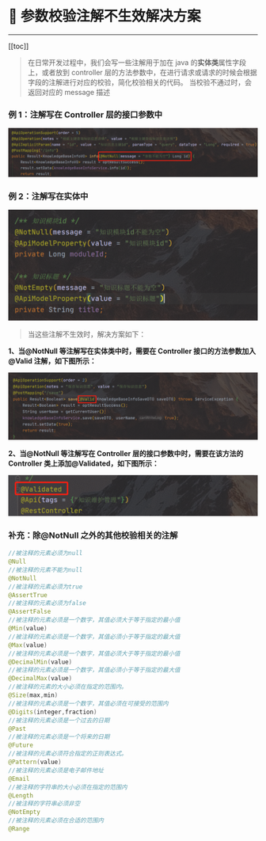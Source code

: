 # 👻 参数校验注解不生效解决方案

<hr/>

[[toc]]

> 在日常开发过程中，我们会写一些注解⽤于加在 java 的**实体类**属性字段上，或者放到 controller 层的方法参数中，在进⾏请求或请求的时候会根据字段的注解进⾏对应的校验，简化校验相关的代码。
> 当校验不通过时，会返回对应的 message 描述

### **例 1：注解写在 Controller 层的接口参数中**

![image-20230918153112631](./assets/image-20230918153112631.png)

### **例 2：注解写在实体中**

![image-20230918153141913](./assets/image-20230918153141913.png)

> 当这些注解不生效时，解决方案如下：

**1、当@NotNull 等注解写在实体类中时，需要在 Controller 接口的方法参数加入@Valid 注解，如下图所示：**

![image-20230918153232517](./assets/image-20230918153232517.png)

**2、当@NotNull 等注解写在 Controller 层的接口参数中时，需要在该方法的 Controller 类上添加@Validated，如下图所示：**

![image-20230918153315604](./assets/image-20230918153315604.png)

### 补充：除@NotNull 之外的其他校验相关的注解

```java
//被注释的元素必须为null
@Null
//被注释的元素不能为null
@NotNull
//被注释的元素必须为true
@AssertTrue
//被注释的元素必须为false
@AssertFalse
//被注释的元素必须是⼀个数字，其值必须⼤于等于指定的最⼩值
@Min(value)
//被注释的元素必须是⼀个数字，其值必须⼩于等于指定的最⼤值
@Max(value)
//被注释的元素必须是⼀个数字，其值必须⼤于等于指定的最⼩值
@DecimalMin(value)
//被注释的元素必须是⼀个数字，其值必须⼩于等于指定的最⼤值
@DecimalMax(value)
//被注释的元素的⼤⼩必须在指定的范围内。
@Size(max,min)
//被注释的元素必须是⼀个数字，其值必须在可接受的范围内
@Digits(integer,fraction)
//被注释的元素必须是⼀个过去的⽇期
@Past
//被注释的元素必须是⼀个将来的⽇期
@Future
//被注释的元素必须符合指定的正则表达式。
@Pattern(value)
//被注释的元素必须是电⼦邮件地址
@Email
//被注释的字符串的⼤⼩必须在指定的范围内
@Length
//被注释的字符串必须⾮空
@NotEmpty
//被注释的元素必须在合适的范围内
@Range
```
